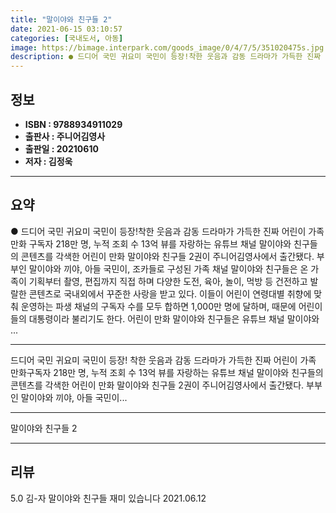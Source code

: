 ```yaml
---
title: "말이야와 친구들 2"
date: 2021-06-15 03:10:57
categories: [국내도서, 아동]
image: https://bimage.interpark.com/goods_image/0/4/7/5/351020475s.jpg
description: ● 드디어 국민 귀요미 국민이 등장!착한 웃음과 감동 드라마가 가득한 진짜 어린이 가족 만화 구독자 218만 명, 누적 조회 수 13억 뷰를 자랑하는 유튜브 채널 말이야와 친구들의 콘텐츠를 각색한 어린이 만화 말이야와 친구들 2권이 주니어김영사에서 출간됐다. 부부인 말이야와 끼야,
---
```


## **정보**

- **ISBN : 9788934911029**
- **출판사 : 주니어김영사**
- **출판일 : 20210610**
- **저자 : 김정욱**

------



## **요약**

●  드디어 국민 귀요미 국민이 등장!착한 웃음과 감동 드라마가 가득한 진짜 어린이 가족 만화  구독자 218만 명, 누적 조회 수 13억 뷰를 자랑하는 유튜브 채널 말이야와 친구들의 콘텐츠를 각색한 어린이 만화 말이야와 친구들 2권이 주니어김영사에서 출간됐다. 부부인 말이야와 끼야, 아들 국민이, 조카들로 구성된 가족 채널 말이야와 친구들은 온 가족이 기획부터 촬영, 편집까지 직접 하며 다양한 도전, 육아, 놀이, 먹방 등 건전하고 발랄한 콘텐츠로 국내외에서 꾸준한 사랑을 받고 있다. 이들이 어린이 연령대별 취향에 맞춰 운영하는 파생 채널의 구독자 수를 모두 합하면 1,000만 명에 달하며, 때문에 어린이들의 대통령이라 불리기도 한다. 어린이 만화 말이야와 친구들은 유튜브 채널 말이야와 ...

------

드디어 국민 귀요미 국민이 등장!
착한 웃음과 감동 드라마가 가득한 진짜 어린이 가족 만화구독자 218만 명, 누적 조회 수 13억 뷰를 자랑하는 유튜브 채널 말이야와 친구들의 콘텐츠를 각색한 어린이 만화 말이야와 친구들 2권이 주니어김영사에서 출간됐다. 부부인 말이야와 끼야, 아들 국민이... 

------


말이야와 친구들 2 

------


## **리뷰** 

5.0 김-자 말이야와 친구들  재미 있습니다 2021.06.12 <br/>